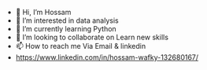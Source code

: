 - 👋 Hi, I’m Hossam
- 👀 I’m interested in data analysis
- 🌱 I’m currently learning Python
- 💞️ I’m looking to collaborate on Learn new skills 
- 📫 How to reach me Via Email & linkedin
- https://www.linkedin.com/in/hossam-wafky-132680167/
<!---
Hwefky/Hwefky is a ✨ special ✨ repository because its `README.md` (this file) appears on your GitHub profile.
You can click the Preview link to take a look at your changes.
--->
